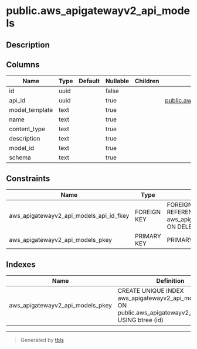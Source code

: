 # public.aws_apigatewayv2_api_models

## Description

## Columns

| Name | Type | Default | Nullable | Children | Parents | Comment |
| ---- | ---- | ------- | -------- | -------- | ------- | ------- |
| id | uuid |  | false |  |  |  |
| api_id | uuid |  | true |  | [public.aws_apigatewayv2_apis](public.aws_apigatewayv2_apis.md) |  |
| model_template | text |  | true |  |  |  |
| name | text |  | true |  |  |  |
| content_type | text |  | true |  |  |  |
| description | text |  | true |  |  |  |
| model_id | text |  | true |  |  |  |
| schema | text |  | true |  |  |  |

## Constraints

| Name | Type | Definition |
| ---- | ---- | ---------- |
| aws_apigatewayv2_api_models_api_id_fkey | FOREIGN KEY | FOREIGN KEY (api_id) REFERENCES aws_apigatewayv2_apis(id) ON DELETE CASCADE |
| aws_apigatewayv2_api_models_pkey | PRIMARY KEY | PRIMARY KEY (id) |

## Indexes

| Name | Definition |
| ---- | ---------- |
| aws_apigatewayv2_api_models_pkey | CREATE UNIQUE INDEX aws_apigatewayv2_api_models_pkey ON public.aws_apigatewayv2_api_models USING btree (id) |

---

> Generated by [tbls](https://github.com/k1LoW/tbls)
